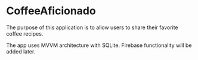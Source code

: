 # CoffeeAficionado

The purpose of this application is to allow users to share their favorite coffee recipes.

The app uses MVVM architecture with SQLite.  Firebase functionality will be added later.
